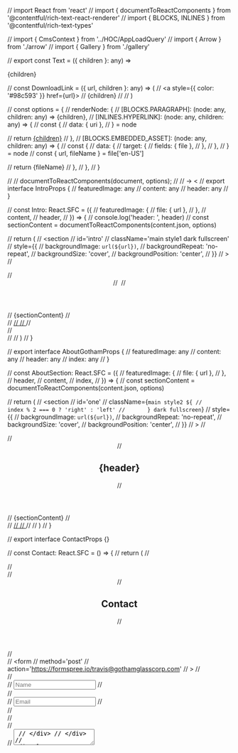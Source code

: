 // import React from 'react'
// import { documentToReactComponents } from '@contentful/rich-text-react-renderer'
// import { BLOCKS, INLINES } from '@contentful/rich-text-types'

// import { CmsContext } from '../HOC/AppLoadQuery'
// import { Arrow } from './arrow'
// import { Gallery } from './gallery'

// export const Text = ({ children }: any) => <p>{children}</p>
// const DownloadLink = ({ url, children }: any) => (
//   <a style={{ color: '#98c593' }} href={url}>
//     {children}
//   </a>
// )

// const options = {
//   renderNode: {
//     [BLOCKS.PARAGRAPH]: (node: any, children: any) => <Text>{children}</Text>,
//     [INLINES.HYPERLINK]: (node: any, children: any) => {
//       const {
//         data: { uri },
//       } = node

//       return <a href='/'>{children}</a>
//     },
//     [BLOCKS.EMBEDDED_ASSET]: (node: any, children: any) => {
//       const {
//         data: {
//           target: {
//             fields: { file },
//           },
//         },
//       } = node
//       const { url, fileName } = file['en-US']

//       return <DownloadLink url={url}>{fileName}</DownloadLink>
//     },
//   },
// }

// // documentToReactComponents(document, options);
// // -> <
// export interface IntroProps {
//   featuredImage: any
//   content: any
//   header: any
// }

// const Intro: React.SFC<IntroProps> = ({
//   featuredImage: {
//     file: { url },
//   },
//   content,
//   header,
// }) => {
//   console.log('header: ', header)
//   const sectionContent = documentToReactComponents(content.json, options)

//   return (
//     <section
//       id='intro'
//       className='main style1 dark fullscreen'
//       style={{
//         backgroundImage: `url(${url})`,
//         backgroundRepeat: 'no-repeat',
//         backgroundSize: 'cover',
//         backgroundPosition: 'center',
//       }}
//     >
//       <div className='content container 75%'>
//         <header id='logo-header'>
//           <img id='logo' src='/icons/logo_white.png' alt='' />
//         </header>
//         {sectionContent}
//         <footer>
//           <a href='#one' className='button style2 down'>
//             <Arrow />
//           </a>
//         </footer>
//       </div>
//     </section>
//   )
// }

// export interface AboutGothamProps {
//   featuredImage: any
//   content: any
//   header: any
//   index: any
// }

// const AboutSection: React.SFC<AboutGothamProps> = ({
//   featuredImage: {
//     file: { url },
//   },
//   header,
//   content,
//   index,
// }) => {
//   const sectionContent = documentToReactComponents(content.json, options)

//   return (
//     <section
//       id='one'
//       className={`main style2 ${
//         index % 2 === 0 ? 'right' : 'left'
//       } dark fullscreen`}
//       style={{
//         backgroundImage: `url(${url})`,
//         backgroundRepeat: 'no-repeat',
//         backgroundSize: 'cover',
//         backgroundPosition: 'center',
//       }}
//     >
//       <div className='content box style2'>
//         <header>
//           <h2>{header}</h2>
//         </header>
//         {sectionContent}
//       </div>
//       <a href='#two' className='button style2 down anchored'>
//         <Arrow />
//       </a>
//     </section>
//   )
// }

// export interface ContactProps {}

// const Contact: React.SFC<ContactProps> = () => {
//   return (
//     <section id='contact' className='main style3 secondary'>
//       <div className='content container'>
//         <header>
//           <h2>Contact</h2>
//         </header>
//         <div className='box container 75%'>
//           <form
//             method='post'
//             action='https://formspree.io/travis@gothamglasscorp.com'
//           >
//             <div className='row 50%'>
//               <div className='6u 12u(mobile)'>
//                 <input type='text' name='name' placeholder='Name' />
//               </div>
//               <div className='6u 12u(mobile)'>
//                 <input type='email' name='email' placeholder='Email' />
//               </div>
//             </div>
//             <div className='row 50%'>
//               <div className='12u'>
//                 <textarea name='message' placeholder='Message' />
//               </div>
//             </div>
//             <div className='row'>
//               <div className='12u'>
//                 <ul className='actions'>
//                   <li>
//                     <input type='submit' value='Send Message' />
//                   </li>
//                 </ul>
//               </div>
//             </div>
//           </form>
//         </div>
//       </div>
//     </section>
//   )
// }

// const pageSectionMarkupMap = {
//   'Gotham Glass': (props: any) => {
//     return <Intro {...props} />
//   },
//   'About Gotham': (props: any) => {
//     return <AboutSection {...props} />
//   },
//   'Why Gotham': (props: any) => {
//     return <AboutSection {...props} />
//   },
//   'Product Lines': (props: any) => {
//     return <AboutSection {...props} />
//   },
// }

// export interface PageProps {}

// const Home: React.SFC<PageProps> = (props) => {
//   const { pageSections, gallery } = React.useContext(CmsContext)
//   console.log('pageSections: ', pageSections)
//   const { images } = gallery

//   return (
//     <div>
//       {pageSections.map((section: any, index: number) => {
//         const Component = pageSectionMarkupMap[section.header]

//         return Component ? (
//           <Component key={index} index={index} {...section} />
//         ) : null
//       })}
//       <Gallery items={images} />
//       <Contact />
//     </div>
//   )
// }

// export default Home
